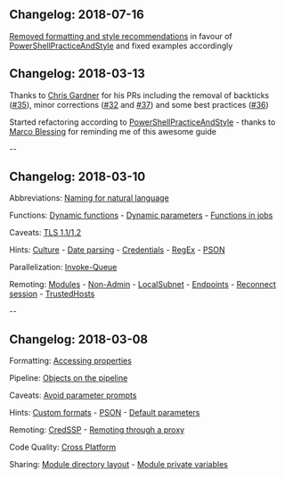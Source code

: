 <!-- .slide: id="changelog" -->

## Changelog: 2018-07-16

[Removed formatting and style recommendations](https://github.com/nicholasdille/professional-powershell/issues/31) in favour of [PowerShellPracticeAndStyle](https://poshcode.gitbooks.io/powershell-practice-and-style/) and fixed examples accordingly

## Changelog: 2018-03-13

Thanks to [Chris Gardner](https://twitter.com/halbaradkenafin) for his PRs including the removal of backticks ([#35](https://github.com/nicholasdille/professional-powershell/issues/35)), minor corrections ([#32](https://github.com/nicholasdille/professional-powershell/issues/32) and [#37](https://github.com/nicholasdille/professional-powershell/issues/37)) and some best practices ([#36](https://github.com/nicholasdille/professional-powershell/issues/36))

Started refactoring according to [PowerShellPracticeAndStyle](https://poshcode.gitbooks.io/powershell-practice-and-style/) - thanks to [Marco Blessing](https://twitter.com/tar_honar) for reminding me of this awesome guide

--

## Changelog: 2018-03-10

Abbreviations: [Naming for natural language](#/language)

Functions: [Dynamic functions](#/dynamic_functions) - [Dynamic parameters](#/dynamic_parameters) - [Functions in jobs](#/job_functions)

Caveats: [TLS 1.1/1.2](#/tls)

Hints: [Culture](#/culture) - [Date parsing](#/datetime) - [Credentials](#/credentials) - [RegEx](#/regex) - [PSON](#/pson)

Parallelization: [Invoke-Queue](#/invoke-queue)

Remoting: [Modules](#/remote_module) - [Non-Admin](#/non_admin) - [LocalSubnet](#/LocalSubnet) - [Endpoints](#/pssessionconfiguration) - [Reconnect session](#/reconnect) - [TrustedHosts](#/trustedhosts)

--

## Changelog: 2018-03-08

Formatting: [Accessing properties](#/properties)

Pipeline: [Objects on the pipeline](#/ByProperty)

Caveats: [Avoid parameter prompts](#/parameter_prompt)

Hints: [Custom formats](#/custom_formats) - [PSON](#/pson) - [Default parameters](#/psdefaultparametervalues)

Remoting: [CredSSP](#/credssp) - [Remoting through a proxy](#/remoting_proxy)

Code Quality: [Cross Platform](#/cross_platform)

Sharing: [Module directory layout](#/module_layout) - [Module private variables](#/module_variables)